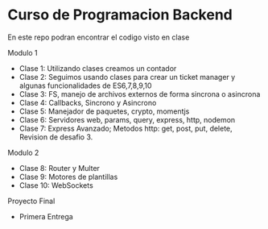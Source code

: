 # Curso de Programacion Backend

En este repo podran encontrar el codigo visto en clase

Modulo 1

- Clase 1: Utilizando clases creamos un contador
- Clase 2: Seguimos usando clases para crear un ticket manager y algunas funcionalidades de ES6,7,8,9,10
- Clase 3: FS, manejo de archivos externos de forma sincrona o asincrona
- Clase 4: Callbacks, Sincrono y Asincrono
- Clase 5: Manejador de paquetes, crypto, momentjs
- Clase 6: Servidores web, params, query, express, http, nodemon
- Clase 7: Express Avanzado; Metodos http: get, post, put, delete, Revision de desafio 3.

Modulo 2

- Clase 8: Router y Multer
- Clase 9: Motores de plantillas
- Clase 10: WebSockets

Proyecto Final

- Primera Entrega
